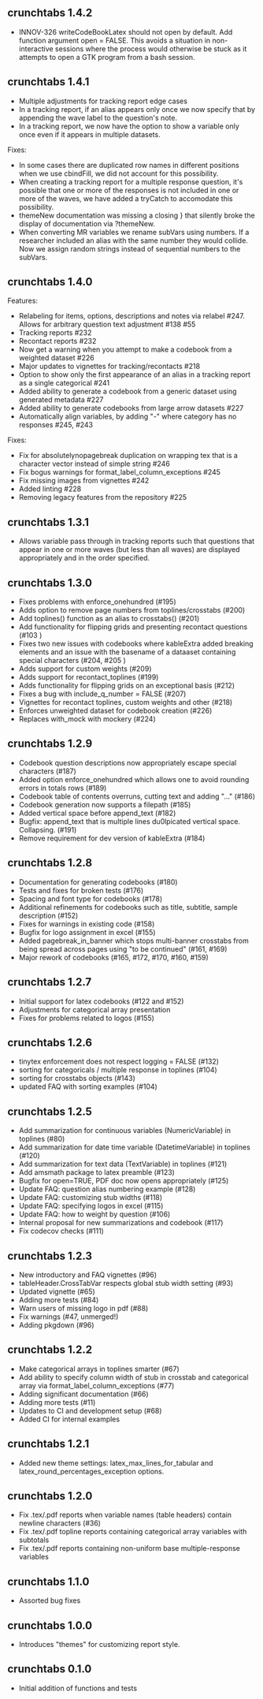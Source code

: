 ## crunchtabs 1.4.2

- INNOV-326 writeCodeBookLatex should not open by default. Add function argument open = FALSE. This avoids a situation in non-interactive sessions where the process would otherwise be stuck as it attempts to open a GTK program from a bash session. 

## crunchtabs 1.4.1

- Multiple adjustments for tracking report edge cases
- In a tracking report, if an alias appears only once we now specify that by appending the wave label to the question's note.
- In a tracking report, we now have the option to show a variable only once even if it appears in multiple datasets.

Fixes:

- In some cases there are duplicated row names in different positions when we use cbindFill, we did not account for this possibility.
- When creating a tracking report for a multiple response question, it's possible that one or more of the responses is not included in one or more of the waves, we have added a tryCatch to accomodate this possibility.
- themeNew documentation was missing a closing } that silently broke the display of documentation via ?themeNew.
- When converting MR variables we rename subVars using numbers. If a researcher included an alias with the same number they would collide. Now we assign random strings instead of sequential numbers to the subVars.


## crunchtabs 1.4.0

Features:

- Relabeling for items, options, descriptions and notes via relabel #247. Allows for arbitrary question text adjustment #138 #55
- Tracking reports #232
- Recontact reports #232
- Now get a warning when you attempt to make a codebook from a weighted dataset #226
- Major updates to vignettes for tracking/recontacts #218
- Option to show only the first appearance of an alias in a tracking report as a single categorical #241
- Added ability to generate a codebook from a generic dataset using generated metadata #227
- Added ability to generate codebooks from large arrow datasets #227
- Automatically align variables, by adding "-" where category has no responses #245, #243

Fixes:

- Fix for absolutelynopagebreak duplication on wrapping tex that is a character vector instead of simple string #246
- Fix bogus warnings for format_label_column_exceptions #245
- Fix missing images from vignettes #242
- Added linting #228
- Removing legacy features from the repository #225

## crunchtabs 1.3.1

- Allows variable pass through in tracking reports such that questions that appear in one or more waves (but less than all waves) are displayed appropriately and in the order specified. 

## crunchtabs 1.3.0

- Fixes problems with enforce_onehundred (#195)
- Adds option to remove page numbers from toplines/crosstabs (#200)
- Add toplines() function as an alias to crosstabs() (#201)
- Add functionality for flipping grids and presenting recontact questions (#103 )
- Fixes two new issues with codebooks where kableExtra added breaking elements and an issue with the basename of a dataaset containing special characters (#204, #205 )
- Adds support for custom weights (#209)
- Adds support for recontact_toplines (#199)
- Adds functionality for flipping grids on an exceptional basis (#212)
- Fixes a bug with include_q_number = FALSE (#207)
- Vignettes for recontact toplines, custom weights and other (#218)
- Enforces unweighted dataset for codebook creation (#226)
- Replaces with_mock with mockery (#224)

## crunchtabs 1.2.9

- Codebook question descriptions now appropriately escape special characters (#187)
- Added option enforce_onehundred which allows one to avoid rounding errors in totals rows (#189)
- Codebook table of contents overruns, cutting text and adding "..." (#186)
- Codebook generation now supports a filepath (#185)
- Added vertical space before append_text (#182)
- Bugfix: append_text that is multiple lines du0lpicated vertical space. Collapsing. (#191)
- Remove requirement for dev version of kableExtra (#184)

## crunchtabs 1.2.8

- Documentation for generating codebooks (#180)
- Tests and fixes for broken tests (#176)
- Spacing and font type for codebooks (#178)
- Additional refinements for codebooks such as title, subtitle, sample description (#152)
- Fixes for warnings in existing code (#158)
- Bugfix for logo assignment in excel (#155)
- Added pagebreak_in_banner which stops multi-banner crosstabs from being spread across pages using "to be continued" (#161, #169)
- Major rework of codebooks (#165, #172, #170, #160, #159)

## crunchtabs 1.2.7

- Initial support for latex codebooks (#122 and #152)
- Adjustments for categorical array presentation
- Fixes for problems related to logos (#155)

## crunchtabs 1.2.6
 
- tinytex enforcement does not respect logging = FALSE (#132)
- sorting for categoricals / multiple response in toplines (#104)
- sorting for crosstabs objects (#143)
- updated FAQ with sorting examples (#104)

## crunchtabs 1.2.5

* Add summarization for continuous variables (NumericVariable) in toplines (#80)
* Add summarization for date time variable (DatetimeVariable) in toplines (#120)
* Add summarization for text data (TextVariable) in toplines (#121)
* Add amsmath package to latex preamble (#123)
* Bugfix for open=TRUE, PDF doc now opens appropriately (#125)
* Update FAQ: question alias numbering example (#128)
* Update FAQ: customizing stub widths (#118)
* Update FAQ: specifying logos in excel (#115)
* Update FAQ: how to weight by question (#106)
* Internal proposal for new summarizations and codebook (#117)
* Fix codecov checks (#111)

## crunchtabs 1.2.3

* New introductory and FAQ vignettes (#96)
* tableHeader.CrossTabVar respects global stub width setting (#93)
* Updated vignette (#65)
* Adding more tests (#84)
* Warn users of missing logo in pdf (#88)
* Fix warnings (#47, unmerged!)
* Adding pkgdown (#96)

## crunchtabs 1.2.2

* Make categorical arrays in toplines smarter (#67)
* Add ability to specify column width of stub in crosstab and categorical array via format_label_column_exceptions (#77)
* Adding significant documentation (#66)
* Adding more tests (#11)
* Updates to CI and development setup (#68)
* Added CI for internal examples

## crunchtabs 1.2.1

* Added new theme settings: latex_max_lines_for_tabular and latex_round_percentages_exception options.

## crunchtabs 1.2.0

* Fix .tex/.pdf reports when variable names (table headers) contain newline characters (#36)
* Fix .tex/.pdf topline reports containing categorical array variables with subtotals
* Fix .tex/.pdf reports containing non-uniform base multiple-response variables

## crunchtabs 1.1.0

* Assorted bug fixes

## crunchtabs 1.0.0

* Introduces "themes" for customizing report style.

## crunchtabs 0.1.0

* Initial addition of functions and tests
